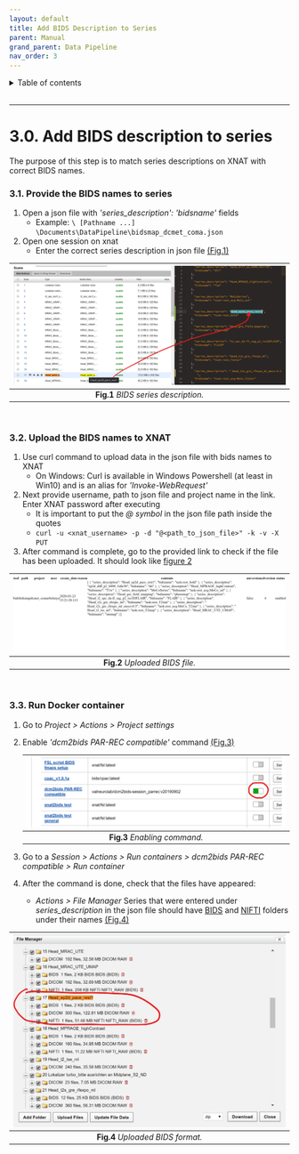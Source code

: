```yaml
---
layout: default
title: Add BIDS Description to Series
parent: Manual
grand_parent: Data Pipeline
nav_order: 3
---
```


<details markdown="block">
  <summary>
    Table of contents
  </summary>
  {: .text-delta }
1. TOC
{:toc}
</details>

<br/>

***

# 3.0. Add BIDS description to series

The purpose of this step is to match series descriptions on XNAT with correct BIDS names.


### 3.1. Provide the BIDS names to series 


1. Open a json file with *'series_description': 'bidsname'* fields
	- Example: `\ [Pathname ...] \Documents\DataPipeline\bidsmap_dcmet_coma.json`
2. Open one session on xnat
	- Enter the correct series description in json file [(Fig.1)](#Manual/Add_BIDS/BIDS_description)


<a name="Manual/Add_BIDS/BIDS_description"></a>

| ![BIDS_description](../../../pics/BIDS_description.png) | 
|:--:| 
| **Fig.1** *BIDS series description.* |


<br/>

### 3.2. Upload the BIDS names to XNAT

1. Use curl command to upload data in the json file with bids names to XNAT
	- On Windows: Curl is available in Windows Powershell (at least in Win10) and is an alias for *'Invoke-WebRequest'*
2. Next provide username, path to json file and project name in the link. Enter XNAT password after executing
	- It is important to put the *@ symbol* in the json file path inside the quotes
	- `curl -u <xnat_username> -p -d "@<path_to_json_file>" -k -v -X PUT`
3. After command is complete, go to the provided link to check if the file has been uploaded. It should look like [figure 2](#Manual/Add_BIDS/BIDS_2)


<a name="Manual/Add_BIDS/BIDS_2"></a>

| ![BIDS_2](../../../pics/BIDS_2.png) | 
|:--:| 
| **Fig.2** *Uploaded BIDS file.* |

<br/>

### 3.3. Run Docker container
	
1. Go to *Project > Actions > Project settings*
2. Enable *'dcm2bids PAR-REC compatible'* command [(Fig.3)](#Manual/Add_BIDS/Enable_command)


	<a name="Manual/Add_BIDS/Enable_command"></a>

	| ![Enable_command](../../../pics/Enable_command.png) | 
	|:--:| 
	| **Fig.3** *Enabling command.* |


3. Go to a *Session > Actions > Run containers > dcm2bids PAR-REC compatible > Run container*
4. After the command is done, check that the files have appeared:
	- *Actions > File Manager*
	 Series that were entered under *series_description* in the json file should have [BIDS](../../Glossary/glossary.md/#BIDS) and [NIFTI](../../Glossary/glossary.md/#NIFTI) folders under their names [(Fig.4)](#Manual/Add_BIDS/BIDS_3)



<a name="Manual/Add_BIDS/BIDS_3"></a>

| ![BIDS_3](../../../pics/BIDS_3.png) | 
|:--:| 
| **Fig.4** *Uploaded BIDS format.* |

